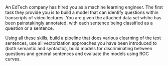 An EdTech company has hired you as a machine learning engineer. The first task they provide you is to build a model that can identify questions within transcripts of video lectures. You are given the attached data set whihc has been painstakingly annotated, with each sentence being classified as a question or a sentence.

Using all these skills, build a pipeline that does various clearning of the text sentences, use all vectorization approaches you have been introduced to (both semantic and syntactic), build models for discriminating between questions and general sentences and evaluate the models using ROC curves. 